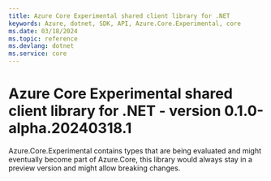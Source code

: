 ```yaml
---
title: Azure Core Experimental shared client library for .NET
keywords: Azure, dotnet, SDK, API, Azure.Core.Experimental, core
ms.date: 03/18/2024
ms.topic: reference
ms.devlang: dotnet
ms.service: core
---
```

# Azure Core Experimental shared client library for .NET - version 0.1.0-alpha.20240318.1 


Azure.Core.Experimental contains types that are being evaluated and might eventually become part of Azure.Core, this library would always stay in a preview version and might allow breaking changes.

